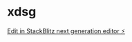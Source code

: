 # xdsg

[Edit in StackBlitz next generation editor ⚡️](https://stackblitz.com/~/github.com/a96363877/xdsg)